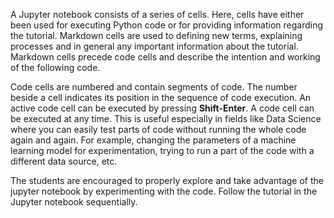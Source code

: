 A Jupyter notebook consists of a series of cells. Here, cells have either been used for executing Python code or for providing information regarding the tutorial. Markdown cells are used to defining new terms, explaining processes and in general any important information about the tutorial. Markdown cells precede code cells and describe the intention and working of the following code.

Code cells are numbered and contain segments of code. The number beside a cell indicates its position in the sequence of code execution. An active code cell can be executed by pressing **Shift-Enter**. A code cell can be executed at any time. This is useful especially in fields like Data Science where you can easily test parts of code without running the whole code again and again. For example, changing the parameters of a machine learning model for experimentation, trying to run a part of the code with a different data source, etc.

The students are encouraged to properly explore and take advantage of the jupyter notebook by experimenting with the code. Follow the tutorial in the Jupyter notebook sequentially.